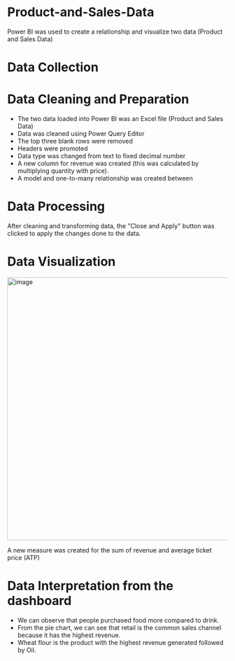 # Product-and-Sales-Data
Power BI was used to create a relationship and visualize two data (Product and Sales Data)
# Data Collection
# Data Cleaning and Preparation
* The two data loaded into Power BI was an Excel file (Product and Sales Data)
* Data was cleaned using Power Query Editor
* The top three blank rows were removed
* Headers were promoted
* Data type was changed from text to fixed decimal number 
* A new column for revenue was created (this was calculated by multiplying quantity with price).
* A model and one-to-many relationship was created between 

# Data Processing
After cleaning and transforming data, the "Close and Apply" button was clicked to apply the changes done to the data.
# Data Visualization
<img width="601" alt="image" src="https://github.com/Imoniyi/Product-and-Sales-Data/assets/151396523/56ad5091-2284-4745-b38a-80f9d975606e">

A new measure was created for the sum of revenue and average ticket price (ATP)
# Data Interpretation from the dashboard
* We can observe that people purchased food more compared to drink. 
* From the pie chart, we can see that retail is the common sales channel because it has the highest revenue.
* Wheat flour is the product with the highest revenue generated followed by Oil. 
